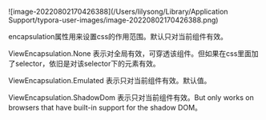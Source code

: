 ![image-20220802170426388](/Users/lilysong/Library/Application Support/typora-user-images/image-20220802170426388.png)



encapsulation属性用来设置css的作用范围。默认只对当前组件有效。

ViewEncapsulation.None  表示对全局有效，可穿透该组件。但如果在css里面加了selector，依旧是对该selector下的元素有效。



ViewEncapsulation.Emulated 表示只对当前组件有效。默认值。



ViewEncapsulation.ShadowDom 表示只对当前组件有效。But only works on browsers that have built-in support for the shadow DOM。

